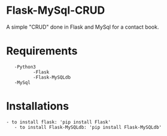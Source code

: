 # Flask-MySql-CRUD
A simple "CRUD" done in Flask and MySql for a contact book.

# Requirements
       -Python3
              -Flask
              -Flask-MySQLdb
       -MySql

# Installations
	- to install flask: 'pip install Flask'
       - to install Flask-MySQLdb: 'pip install Flask-MySQLdb'
